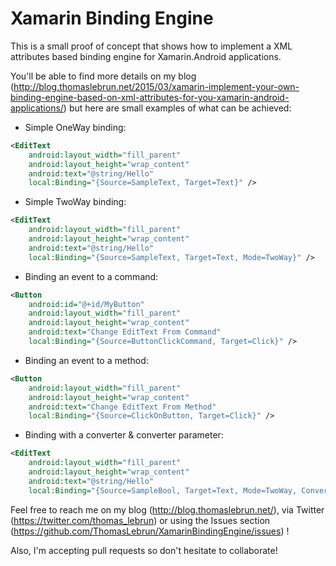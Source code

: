 # Xamarin Binding Engine
This is a small proof of concept that shows how to implement a XML attributes based binding engine for Xamarin.Android applications.

You'll be able to find more details on my blog (http://blog.thomaslebrun.net/2015/03/xamarin-implement-your-own-binding-engine-based-on-xml-attributes-for-you-xamarin-android-applications/) but here are small examples of what can be achieved:
* Simple OneWay binding:
```xml
<EditText
	android:layout_width="fill_parent"
	android:layout_height="wrap_content"
	android:text="@string/Hello"
	local:Binding="{Source=SampleText, Target=Text}" />
```

* Simple TwoWay binding:
```xml
<EditText
	android:layout_width="fill_parent"
	android:layout_height="wrap_content"
	android:text="@string/Hello"
	local:Binding="{Source=SampleText, Target=Text, Mode=TwoWay}" />
```

* Binding an event to a command:
```xml
<Button
	android:id="@+id/MyButton"
	android:layout_width="fill_parent"
	android:layout_height="wrap_content"
	android:text="Change EditText From Command"
	local:Binding="{Source=ButtonClickCommand, Target=Click}" />
```

* Binding an event to a method:
```xml
<Button
	android:layout_width="fill_parent"
	android:layout_height="wrap_content"
	android:text="Change EditText From Method"
	local:Binding="{Source=ClickOnButton, Target=Click}" />
```

* Binding with a converter & converter parameter:
```xml
<EditText
	android:layout_width="fill_parent"
	android:layout_height="wrap_content"
	android:text="@string/Hello"
	local:Binding="{Source=SampleBool, Target=Text, Mode=TwoWay, Converter=BooleanToStringConverter, ConverterParameter='You can put any string here'}" />
```

Feel free to reach me on my blog (http://blog.thomaslebrun.net/), via Twitter (https://twitter.com/thomas_lebrun) or using the Issues section (https://github.com/ThomasLebrun/XamarinBindingEngine/issues) !

Also, I'm accepting pull requests so don't hesitate to collaborate!